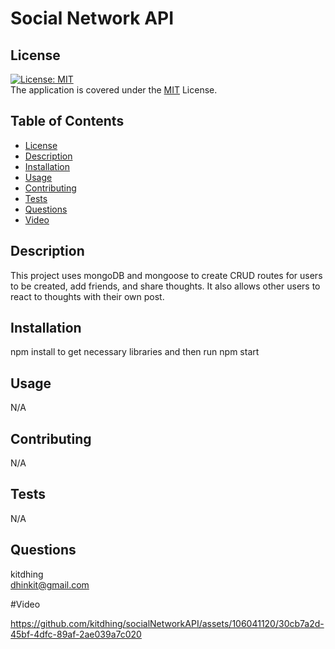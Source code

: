 # Social Network API

## License 
[![License: MIT](https://img.shields.io/badge/License-MIT-yellow.svg)](https://opensource.org/licenses/MIT)\
The application is covered under the [MIT](https://github.com/kitdhing/readme-generator/blob/main/LICENSE) License. 



## Table of Contents
- [License](#license)
- [Description](#description)
- [Installation](#installation)
- [Usage](#usage)
- [Contributing](#contributing)
- [Tests](#tests)
- [Questions](#questions)
- [Video](#video)


## Description
This project uses mongoDB and mongoose to create CRUD routes for users to be created, add friends, and share thoughts. It also allows other users to react to thoughts with their own post.

## Installation
npm install to get necessary libraries and then run npm start

## Usage
N/A

## Contributing
N/A

## Tests
N/A

## Questions
kitdhing\
dhinkit@gmail.com

#Video


https://github.com/kitdhing/socialNetworkAPI/assets/106041120/30cb7a2d-45bf-4dfc-89af-2ae039a7c020

